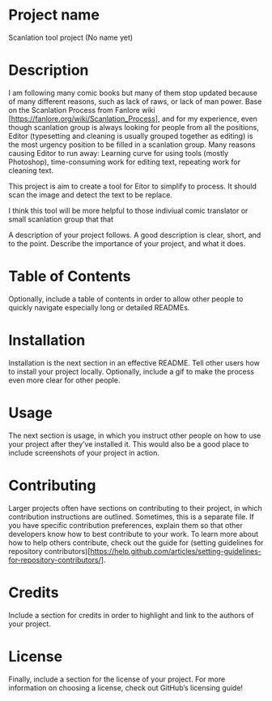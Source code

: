# Project name
Scanlation tool project (No name yet)

# Description
I am following many comic books but many of them stop updated because of many different reasons, such as lack of raws, or lack of man power. Base on the Scanlation Process from Fanlore wiki [https://fanlore.org/wiki/Scanlation_Process], and for my experience, even though scanlation group is always looking for people from all the positions, Editor (typesetting and cleaning is usually grouped together as editing) is the most urgency position to be filled in a scanlation group. Many reasons causing Editor to run away: Learning curve for using tools (mostly Photoshop), time-consuming work for editing text, repeating work for cleaning text.

This project is aim to create a tool for Eitor to simplify to process. It should scan the image and detect the text to be replace.

I think this tool will be more helpful to those indiviual comic translator or small scanlation group that  that

A description of your project follows. A good description is clear, short, and to the point. Describe the importance of your project, and what it does.

# Table of Contents
Optionally, include a table of contents in order to allow other people to quickly navigate especially long or detailed READMEs.

# Installation
Installation is the next section in an effective README. Tell other users how to install your project locally. Optionally, include a gif to make the process even more clear for other people.

# Usage
The next section is usage, in which you instruct other people on how to use your project after they’ve installed it. This would also be a good place to include screenshots of your project in action.

# Contributing
Larger projects often have sections on contributing to their project, in which contribution instructions are outlined. Sometimes, this is a separate file. If you have specific contribution preferences, explain them so that other developers know how to best contribute to your work. To learn more about how to help others contribute, check out the guide for (setting guidelines for repository contributors)[https://help.github.com/articles/setting-guidelines-for-repository-contributors/].

# Credits
Include a section for credits in order to highlight and link to the authors of your project.

# License
Finally, include a section for the license of your project. For more information on choosing a license, check out GitHub’s licensing guide!
